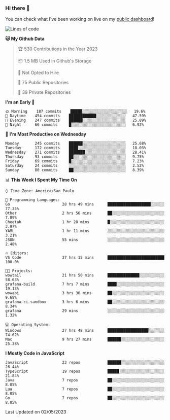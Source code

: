 ### Hi there 👋

<!--
**guicaulada/guicaulada** is a ✨ _special_ ✨ repository because its `README.md` (this file) appears on your GitHub profile.

Here are some ideas to get you started:

- 🔭 I’m currently working on ...
- 🌱 I’m currently learning ...
- 👯 I’m looking to collaborate on ...
- 🤔 I’m looking for help with ...
- 💬 Ask me about ...
- 📫 How to reach me: ...
- 😄 Pronouns: ...
- ⚡ Fun fact: ...
-->

You can check what I've been working on live on my [public dashboard](https://guicaulada.grafana.net/public-dashboards/7b7f644500ec4e6cb5d7a4e7b5ed0dab)!

<!--START_SECTION:waka-->
![Lines of code](https://img.shields.io/badge/From%20Hello%20World%20I%27ve%20Written-11.0%20million%20lines%20of%20code-blue)

**🐱 My Github Data** 

> 🏆 530 Contributions in the Year 2023
 > 
> 📦 1.5 MB Used in Github's Storage 
 > 
> 🚫 Not Opted to Hire
 > 
> 📜 75 Public Repositories 
 > 
> 🔑 39 Private Repositories  
 > 
**I'm an Early 🐤** 

```text
🌞 Morning    187 commits    █████░░░░░░░░░░░░░░░░░░░░   19.6% 
🌆 Daytime    454 commits    ████████████░░░░░░░░░░░░░   47.59% 
🌃 Evening    247 commits    ██████░░░░░░░░░░░░░░░░░░░   25.89% 
🌙 Night      66 commits     █░░░░░░░░░░░░░░░░░░░░░░░░   6.92%

```
📅 **I'm Most Productive on Wednesday** 

```text
Monday       245 commits    ██████░░░░░░░░░░░░░░░░░░░   25.68% 
Tuesday      172 commits    ████░░░░░░░░░░░░░░░░░░░░░   18.03% 
Wednesday    271 commits    ███████░░░░░░░░░░░░░░░░░░   28.41% 
Thursday     93 commits     ██░░░░░░░░░░░░░░░░░░░░░░░   9.75% 
Friday       69 commits     █░░░░░░░░░░░░░░░░░░░░░░░░   7.23% 
Saturday     24 commits     ░░░░░░░░░░░░░░░░░░░░░░░░░   2.52% 
Sunday       80 commits     ██░░░░░░░░░░░░░░░░░░░░░░░   8.39%

```


📊 **This Week I Spent My Time On** 

```text
⌚︎ Time Zone: America/Sao_Paulo

💬 Programming Languages: 
Go                       28 hrs 49 mins      ███████████████████░░░░░░   77.35% 
Other                    2 hrs 56 mins       ██░░░░░░░░░░░░░░░░░░░░░░░   7.89% 
Cheetah                  1 hr 28 mins        █░░░░░░░░░░░░░░░░░░░░░░░░   3.97% 
YAML                     1 hr 11 mins        ░░░░░░░░░░░░░░░░░░░░░░░░░   3.21% 
JSON                     55 mins             ░░░░░░░░░░░░░░░░░░░░░░░░░   2.48%

🔥 Editors: 
VS Code                  37 hrs 15 mins      █████████████████████████   100.0%

🐱‍💻 Projects: 
wowtail                  21 hrs 50 mins      ██████████████░░░░░░░░░░░   58.63% 
grafana-build            7 hrs 7 mins        ████░░░░░░░░░░░░░░░░░░░░░   19.13% 
wowapi                   3 hrs 36 mins       ██░░░░░░░░░░░░░░░░░░░░░░░   9.68% 
grafana-ci-sandbox       3 hrs 6 mins        ██░░░░░░░░░░░░░░░░░░░░░░░   8.34% 
grafana                  29 mins             ░░░░░░░░░░░░░░░░░░░░░░░░░   1.32%

💻 Operating System: 
Windows                  27 hrs 48 mins      ██████████████████░░░░░░░   74.62% 
Mac                      9 hrs 27 mins       ██████░░░░░░░░░░░░░░░░░░░   25.38%

```

**I Mostly Code in JavaScript** 

```text
JavaScript               23 repos            ██████░░░░░░░░░░░░░░░░░░░   26.44% 
TypeScript               19 repos            █████░░░░░░░░░░░░░░░░░░░░   21.84% 
Java                     7 repos             ██░░░░░░░░░░░░░░░░░░░░░░░   8.05% 
Lua                      7 repos             ██░░░░░░░░░░░░░░░░░░░░░░░   8.05% 
Go                       7 repos             ██░░░░░░░░░░░░░░░░░░░░░░░   8.05%

```



 Last Updated on 02/05/2023
<!--END_SECTION:waka-->
